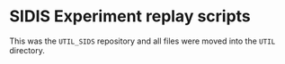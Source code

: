 SIDIS Experiment replay scripts
===============================

This was the `UTIL_SIDS` repository and all files were moved into the `UTIL` 
directory.


